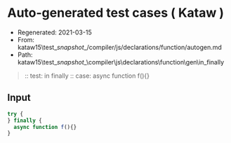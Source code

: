 # Auto-generated test cases ( Kataw )
- Regenerated: 2021-03-15
- From: kataw15\test\__snapshot__/compiler/js/declarations/function/autogen.md
- Path: kataw15\test\__snapshot__\compiler\js\declarations\function\gen\in_finally
> :: test: in finally
> :: case: async function f(){}
## Input

`````js
try {
} finally {
  async function f(){}
}
`````

